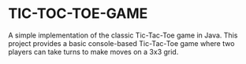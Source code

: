 # TIC-TOC-TOE-GAME
A simple implementation of the classic Tic-Tac-Toe game in Java.  This project provides a basic console-based Tic-Tac-Toe game where two players can take turns to make moves on a 3x3 grid.
